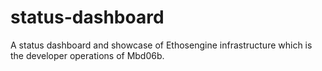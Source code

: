 # status-dashboard
A status dashboard and showcase of Ethosengine infrastructure which is the developer operations of Mbd06b. 
